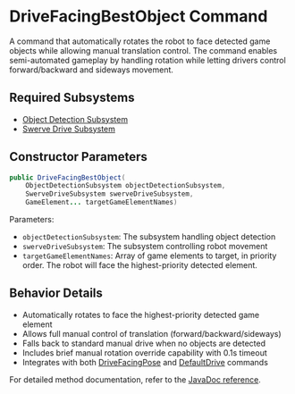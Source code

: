 # DriveFacingBestObject Command

A command that automatically rotates the robot to face detected game objects while allowing manual translation control. The command enables semi-automated gameplay by handling rotation while letting drivers control forward/backward and sideways movement.

## Required Subsystems
- [Object Detection Subsystem](/5152_Template/library/subsystems/vision/objectdetection)
- [Swerve Drive Subsystem](/5152_Template/library/subsystems/swerve)

## Constructor Parameters

```java
public DriveFacingBestObject(
    ObjectDetectionSubsystem objectDetectionSubsystem,
    SwerveDriveSubsystem swerveDriveSubsystem,
    GameElement... targetGameElementNames)
```

Parameters:
- `objectDetectionSubsystem`: The subsystem handling object detection
- `swerveDriveSubsystem`: The subsystem controlling robot movement
- `targetGameElementNames`: Array of game elements to target, in priority order. The robot will face the highest-priority detected element.

## Behavior Details

- Automatically rotates to face the highest-priority detected game element
- Allows full manual control of translation (forward/backward/sideways)
- Falls back to standard manual drive when no objects are detected
- Includes brief manual rotation override capability with 0.1s timeout
- Integrates with both [DriveFacingPose](/5152_Template/library/commands/swerve/drivefacingpose) and [DefaultDrive](/5152_Template/library/commands/swerve/defaultdrive) commands

For detailed method documentation, refer to the [JavaDoc reference](PROJECT_ROOT/javadoc/frc/alotobots/library/subsystems/vision/photonvision/objectdetection/commands/package-summary.html).
